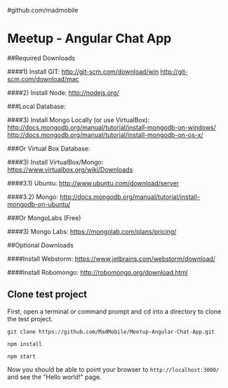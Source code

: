 #github.com/madmobile

Meetup - Angular Chat App
=======================

##Required Downloads

####1) Install GIT:
http://git-scm.com/download/win
http://git-scm.com/download/mac

####2) Install Node:
http://nodejs.org/

###Local Database:

####3) Install Mongo Locally (or use VirtualBox):
http://docs.mongodb.org/manual/tutorial/install-mongodb-on-windows/
http://docs.mongodb.org/manual/tutorial/install-mongodb-on-os-x/

###Or Virtual Box Database:

####3) Install VirtualBox/Mongo:
https://www.virtualbox.org/wiki/Downloads

####3.1) Ubuntu:
http://www.ubuntu.com/download/server

####3.2) Mongo:
http://docs.mongodb.org/manual/tutorial/install-mongodb-on-ubuntu/

###Or MongoLabs (Free)

####3) Mongo Labs:
https://mongolab.com/plans/pricing/



##Optional Downloads

####Install Webstorm:
https://www.jetbrains.com/webstorm/download/

####Install Robomongo:
http://robomongo.org/download.html


## Clone test project

First, open a terminal or command prompt and cd into a directory to clone the test project.

    git clone https://github.com/MadMobile/Meetup-Angular-Chat-App.git

    npm install

    npm start

Now you should be able to point your browser to `http://localhost:3000/` and see the "Hello world!" page.
